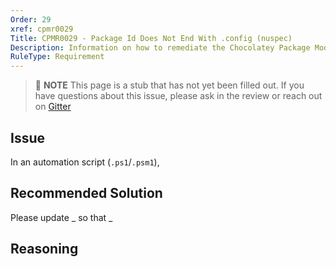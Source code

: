 ```yaml
---
Order: 29
xref: cpmr0029
Title: CPMR0029 - Package Id Does Not End With .config (nuspec)
Description: Information on how to remediate the Chocolatey Package Moderation Rule 0029
RuleType: Requirement
---
```


<?! Include "../../../../../shared/package-validator-rule-requirement.txt" /?>

> :memo: **NOTE** This page is a stub that has not yet been filled out. If you have questions about this issue, please ask in the review or reach out on [Gitter](https://gitter.im/chocolatey/chocolatey.org)

## Issue

In an automation script (`.ps1`/`.psm1`),

## Recommended Solution

Please update _ so that _

## Reasoning
